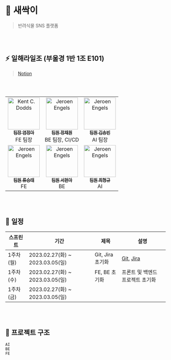 # 🌱 새싹이

> 반려식물 SNS 플랫폼

<br/>
<br/>

## ⚡ 일해라일조 (부울경 1반 1조 E101)

> [Notion](https://www.notion.so/yeomss/5124ae734ee54c5bbecc120cf571f55b)

<table>
  <tbody>
    <tr>
      <td align="center">
        <a href="https://github.com/yeomss">
            <img src="https://avatars.githubusercontent.com/u/50233862?v=4" width="100px;" alt="Kent C. Dodds"/>
            <br />
            <sub><b>팀장 염정아</b></sub>
        </a>
        <div>FE 팀장</div>
      </td>
      <br />
      <td align="center">
        <a href="https://github.com/noonmap">
            <img src="https://avatars.githubusercontent.com/u/36250213?v=4" width="100px;" alt="Jeroen Engels"/>
            <br />
            <sub><b>팀원 정채원</b></sub>
        </a>
        <br />
        <div>BE 팀장, CI/CD</div>
      </td>
      <br/>
      <td align="center">
        <a href="https://github.com/dhyunee">
            <img src="https://avatars.githubusercontent.com/u/101089655?v=4" width="100px;" alt="Jeroen Engels"/>
            <br />
            <sub><b>팀원 김송빈</b></sub>
        </a>
        <br />
        <div>AI 팀장</div>
      </td>
    </tr>
    <tr>
      <td align="center">
        <a href="https://github.com/noonmap">
            <img src="https://avatars.githubusercontent.com/u/36250213?v=4" width="100px;" alt="Jeroen Engels"/>
            <br />
            <sub><b>팀원 류승태</b></sub>
        </a>
        <br />
        <div>FE</div>
      </td>
      <td align="center">
        <a href="https://github.com/hyeonaseome">
            <img src="https://avatars.githubusercontent.com/u/109887404?v=4" width="100px;" alt="Jeroen Engels"/>
            <br />
            <sub><b>팀원 서현아</b></sub>
        </a>
        <br />
        <div>BE</div>
      </td>
      <td align="center">
        <a href="https://github.com/hyeonaseome">
            <img src="https://avatars.githubusercontent.com/u/109887404?v=4" width="100px;" alt="Jeroen Engels"/>
            <br />
            <sub><b>팀원 최형규</b></sub>
        </a>
        <br />
        <div>AI</div>
      </td>
    </tr>
    </tbody>
</table>

<br/>
<br/>

## 📅 일정

<table>
  <thead>
    <tr>
      <th>스프린트</th>
      <th>기간</th>
      <th>제목</th>
      <th>설명</th>
    </tr>
  </thead>
  <tbody>
    <tr>
      <td>1주차 (월)</td>
      <td>2023.02.27(화) ~ 2023.03.05(일)</td>
      <td>Git, Jira 초기화</td>
      <td>
        <a href="https://lab.ssafy.com/s08-ai-image-sub1/S08P21E101">Git</a>,
        <a href="https://ssafy.atlassian.net/jira/software/c/projects/S08P21E101/boards/1565">Jira</a>
      </td>
    </tr>
    <tr>
      <td>1주차 (수)</td>
      <td>2023.02.27(화) ~ 2023.03.05(일)</td>
      <td>FE, BE 초기화</td>
      <td>
        프론트 및 백엔드 프로젝트 초기화
      </td>
    </tr>
    <tr>
      <td>1주차 (금)</td>
      <td>2023.02.27(화) ~ 2023.03.05(일)</td>
      <td></td>
      <td>
      </td>
    </tr>
  </tbody>
</table>

<br/>
<br/>

## 📁 프로젝트 구조

```
AI
BE
FE
```

<br/>
<br/>
